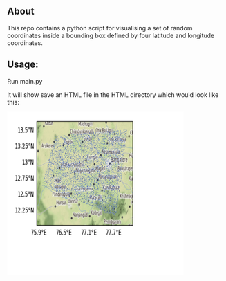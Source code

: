 ## About
This repo contains a python script for visualising a set of random coordinates inside a bounding box defined by four latitude and longitude coordinates.

## Usage:

Run main.py

It will show save an HTML file in the HTML directory which would look like this:

![](images/map_output.png)